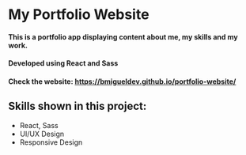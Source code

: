 # My Portfolio Website

#### This is a portfolio app displaying content about me, my skills and my work.

#### Developed using React and Sass

#### Check the website: https://bmigueldev.github.io/portfolio-website/

## Skills shown in this project:
- React, Sass
- UI/UX Design
- Responsive Design
